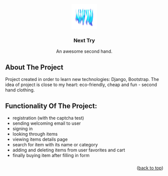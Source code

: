 <div id="top"></div>

<!-- PROJECT LOGO -->
<br />
<div align="center">
  <a href="https://github.com/othneildrew/Best-README-Template">
    <img src="djangoProject/static/images/logo.png" alt="Logo" width="80" height="80">
  </a>

  <h3 align="center">Next Try</h3>

  <p align="center">
    An awesome second hand.
    <br />
  </p>
</div>

<!-- ABOUT THE PROJECT -->
## About The Project

Project created in order to learn new technologies: Django, Bootstrap. The idea of project is close to my heart: eco-friendly, cheap and fun - second hand clothing.

## Functionality Of The Project:

* registration (with the captcha test)
* sending welcoming email to user
* signing in
* looking through items
* viewing items details page
* search for item with its name or category
* adding and deleting items from user favorites and cart
* finally buying item after filling in form

### 



<p align="right">(<a href="#top">back to top</a>)</p>
